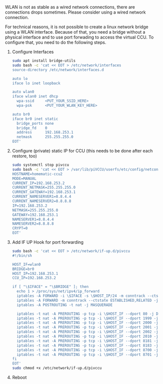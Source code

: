 WLAN is not as stable as a wired network connections, there are connections drops sometimes. Please consider using a wired network connection.

For technical reasons, it is not possible to create a linux network bridge using a WLAN interface.
Because of that, you need a bridge without a physical interface and to use port forwading to access the virtual CCU. To configure that, you need to do the following steps.

1. Configure Interfaces
   ```bash
   sudo apt install bridge-utils
   sudo bash -c 'cat << EOT > /etc/network/interfaces
   source-directory /etc/network/interfaces.d

   auto lo
   iface lo inet loopback

   auto wlan0
   iface wlan0 inet dhcp
     wpa-ssid     <PUT_YOUR_SSID_HERE>
     wpa-psk      <PUT_YOUR_WLAN_KEY_HERE>

   auto br0
   iface br0 inet static
     bridge_ports none
     bridge_fd    0
     address      192.168.253.1
     netmask      255.255.255.0
   EOT'
   ```

2. Configure (private) static IP for CCU (this needs to be done after each restore, too)
   ```bash
   sudo systemctl stop pivccu
   sudo bash -c 'cat << EOT > /var/lib/piVCCU/userfs/etc/config/netconfig
   HOSTNAME=homematic-ccu2
   MODE=MANUAL
   CURRENT_IP=192.168.253.2
   CURRENT_NETMASK=255.255.255.0
   CURRENT_GATEWAY=192.168.253.1
   CURRENT_NAMESERVER1=8.8.4.4
   CURRENT_NAMESERVER2=8.8.8.8
   IP=192.168.253.2
   NETMASK=255.255.255.0
   GATEWAY=192.168.253.1
   NAMESERVER1=8.8.4.4
   NAMESERVER2=8.8.8.8
   CRYPT=0
   EOT'
   ```

3. Add IF UP Hook for port forwarding
   ```bash
   sudo bash -c 'cat << EOT > /etc/network/if-up.d/pivccu
   #!/bin/sh

   HOST_IF=wlan0
   BRIDGE=br0
   HOST_IP=192.168.253.1
   CCU_IP=192.168.253.2

   if [ "\$IFACE" = "\$BRIDGE" ]; then
     echo 1 > /proc/sys/net/ipv4/ip_forward
     iptables -A FORWARD -i \$IFACE -s \$HOST_IP/24 -m conntrack --ctstate NEW -j ACCEPT
     iptables -A FORWARD -m conntrack --ctstate ESTABLISHED,RELATED -j ACCEPT
     iptables -A POSTROUTING -t nat -j MASQUERADE

     iptables -t nat -A PREROUTING -p tcp -i \$HOST_IF --dport 80 -j DNAT --to-destination \$CCU_IP:80
     iptables -t nat -A PREROUTING -p tcp -i \$HOST_IF --dport 1999 -j DNAT --to-destination \$CCU_IP:1999
     iptables -t nat -A PREROUTING -p tcp -i \$HOST_IF --dport 2000 -j DNAT --to-destination \$CCU_IP:2000
     iptables -t nat -A PREROUTING -p tcp -i \$HOST_IF --dport 2001 -j DNAT --to-destination \$CCU_IP:2001
     iptables -t nat -A PREROUTING -p tcp -i \$HOST_IF --dport 2002 -j DNAT --to-destination \$CCU_IP:2002
     iptables -t nat -A PREROUTING -p tcp -i \$HOST_IF --dport 2010 -j DNAT --to-destination \$CCU_IP:2010
     iptables -t nat -A PREROUTING -p tcp -i \$HOST_IF --dport 8181 -j DNAT --to-destination \$CCU_IP:8181
     iptables -t nat -A PREROUTING -p tcp -i \$HOST_IF --dport 8183 -j DNAT --to-destination \$CCU_IP:8183
     iptables -t nat -A PREROUTING -p tcp -i \$HOST_IF --dport 8700 -j DNAT --to-destination \$CCU_IP:8700
     iptables -t nat -A PREROUTING -p tcp -i \$HOST_IF --dport 8701 -j DNAT --to-destination \$CCU_IP:8701
   fi
   EOT'
   sudo chmod +x /etc/network/if-up.d/pivccu

4. Reboot

